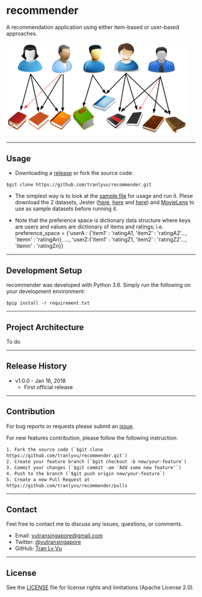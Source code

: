 # **recommender**

A recommendation application using either item-based or user-based approaches.

<img src="img/recommender.png" width="480" alt="Combined Image" />

---
Usage
---

- Downloading a [release](https://github.com/tranlyvu/recommender/releases) or fork the source code: 

```
$git clone https://github.com/tranlyvu/recommender.git
```

- The simplest way is to look at the [sample file](https://github.com/tranlyvu/recommender/tree/master/sample) for usage and run it. Plese download the 2 datasets, Jester ([here](http://goldberg.berkeley.edu/jester-data/jester-data-1.zip), [here](http://goldberg.berkeley.edu/jester-data/jester-data-2.zip) and [here](http://goldberg.berkeley.edu/jester-data/jester-data-3.zip)) and [MovieLens](http://files.grouplens.org/datasets/movielens/ml-10m.zip) to use as sample datasets before running it.

- Note that the preference space is dictionary data structure where keys are users and values are dictionary of items and ratings; i.e. preference_space = {'userA : {'item1' : 'ratingA1, 'item2' : 'ratingA2'..., 'itemn' : 'ratingAn}, ..., 'userZ:{'item1' : 'ratingZ1, 'item2' : 'ratingZ2'..., 'itemn' : 'ratingZn}}

---
Development Setup
---

recommender was developed with Python 3.6. Simply run the following on your development environment:

```
$pip install -r requirement.txt
```

---
Project Architecture
---

To do

---
Release History
---

* v1.0.0 - Jan 16, 2018
	* First official release

---
Contribution
---

For bug reports or requests please submit an [issue](https://github.com/tranlyvu/recommender/issues).

For new features contribution, please follow the following instruction:

```
1. Fork the source code (`$git clone https://github.com/tranlyvu/recommender.git`)
2. Create your feature branch (`$git checkout -b new/your-feature`)
3. Commit your changes (`$git commit -am 'Add some new feature'`)
4. Push to the branch (`$git push origin new/your-feature`)
5. Create a new Pull Request at https://github.com/tranlyvu/recommender/pulls
```

---
Contact
---

Feel free to contact me to discuss any issues, questions, or comments.
*  Email: vutransingapore@gmail.com
*  Twitter: [@vutransingapore](https://twitter.com/vutransingapore)
*  GitHub: [Tran Ly Vu](https://github.com/tranlyvu)

---
License
---

See the [LICENSE](https://github.com/tranlyvu/recommender/blob/master/LICENSE) file for license rights and limitations (Apache License 2.0).


